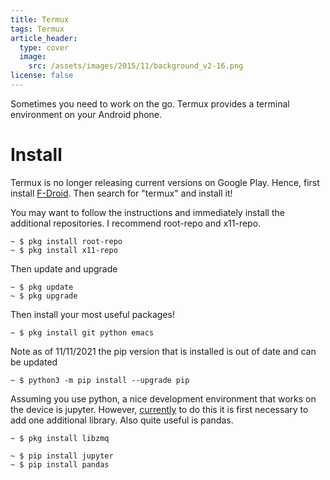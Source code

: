 ```yaml
---
title: Termux
tags: Termux
article_header:
  type: cover
  image: 
    src: /assets/images/2015/11/background_v2-16.png
license: false
---
```


Sometimes you need to work on the go.  Termux provides a terminal
environment on your Android phone.

# Install

Termux is no longer releasing current versions on Google Play.  Hence,
first install [F-Droid](https://www.f-droid.org/).  Then search for
"termux" and install it!

You may want to follow the instructions and immediately install the additional repositories.  I recommend root-repo and x11-repo.

```console
~ $ pkg install root-repo
~ $ pkg install x11-repo
```

Then update and upgrade

```console
~ $ pkg update
~ $ pkg upgrade
```

Then install your most useful packages!

```console
~ $ pkg install git python emacs
```

Note as of 11/11/2021 the pip version that is installed is out of date and can be updated
```console
~ $ python3 -m pip install --upgrade pip
```

Assuming you use python, a nice development environment that works on
the device is jupyter.  However,
[currently](https://github.com/zeromq/pyzmq/issues/1469) to do this it
is first necessary to add one additional library.  Also quite useful
is pandas.

```console
~ $ pkg install libzmq
```

```console
~ $ pip install jupyter
~ $ pip install pandas
```
